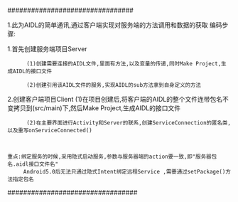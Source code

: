 ################################

1.此为AIDL的简单通讯,通过客户端实现对服务端的方法调用和数据的获取
编码步骤:

1.首先创建服务端项目Server

          (1)创建需要连接的AIDL文件,里面有方法,以及变量的传递,同时Make Project,生成AIDL的接口文件
          
          (2)创建引用该AIDL文件的服务,实现AIDL的sub方法拿到自身定义的方法
          
2.创建客户端项目Client
          (1)在项目创建后,将客户端的AIDL的整个文件连带包名不变拷贝到(src/main)下,然后Make Project,生成AIDL的接口文件
          
          (2)在主要界面进行Activity和Server的联系,创建ServiceConnection的匿名类,以及重写onServiceConnected()
		 
          

    重点:绑定服务的时候,采用隐式启动服务,参数与服务器端的action要一致,即"服务器包名.aidl接口文件名"  
         Android5.0后无法只通过隐式Intent绑定远程Service ,需要通过setPackage()方法指定包名 
#################################

